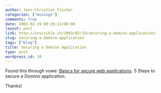 ```yaml
---
author: Jens-Christian Fischer
categories: ["musings"]
comments: true
date: 2003-02-19 09:26:21+00:00
layout: post
link: http://invisible.ch/2003/02/19/securing-a-domino-application/
slug: securing-a-domino-application
tags: ["blog"]
title: Securing a Domino Application
type: post
wordpress_id: 10
---
```


Found this through vowe: [Baiscs for secure web applications](http://e.dominodeveloper.net/dewalick/home.nsf/articles/BasicsForSecureWebApplications/). 5 Steps to secure a Domino application.

Thanks!
